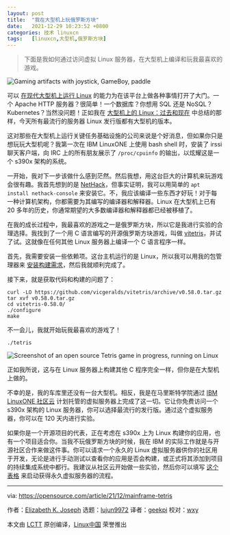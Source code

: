 ```yaml
---
layout: post
title:	"我在大型机上玩俄罗斯方块"
date:	2021-12-29 10:23:52 +0800 
categories:	技术 linuxcn 
tags:	[linuxcn,大型机,俄罗斯方块]
---
```




> 
> 下面是我如何通过访问虚拟 Linux 服务器，在大型机上编译和玩我最喜欢的游戏。
> 
> 
> 


![](/Asserts/Images//attachment/album/202112/29/102337wl9sx335t3gxguc5.jpg "Gaming artifacts with joystick, GameBoy, paddle")


可以 [在现代大型机上运行 Linux](https://opensource.com/article/19/9/linux-mainframes-part-1) 的能力为在该平台上做各种事情打开了大门。一个 Apache HTTP 服务器？很简单！一个数据库？你想用 SQL 还是 NoSQL？Kubernetes？当然没问题！正如我在 [大型机上的 Linux：过去和现在](https://opensource.com/article/19/9/linux-mainframes-part-2) 中总结的那样，今天所有最流行的服务器 Linux 发行版都有大型机的版本。


这对那些在大型机上运行关键任务基础设施的公司来说是个好消息，但如果你只是想玩玩大型机呢？我第一次在 IBM LinuxONE 上使用 bash shell 时，安装了 irssi 聊天客户端，向 IRC 上的所有朋友展示了 `/proc/cpuinfo` 的输出，以炫耀这是一个 s390x 架构的系统。


一开始，我对下一步该做什么感到茫然。然后我想，用这台巨大的计算机来玩游戏会很有趣。我首先想到的是 [NetHack](https://www.nethack.org/)，但事实证明，我可以用简单的 `apt install nethack-console` 来安装它。不，我应该编译一些东西才好玩！对于每一种计算机架构，你都需要为其编写的编译器和解释器。Linux 在大型机上已有 20 多年的历史，你通常期望的大多数编译器和解释器都已经被移植了。


在我的成长过程中，我最喜欢的游戏之一是俄罗斯方块，所以它是我进行实验的合理选择。我找到了一个用 C 语言编写的开源俄罗斯方块游戏，叫做 [vitetris](http://victornils.net/tetris/)，并试了试。这就像在任何其他 Linux 服务器上编译一个 C 语言程序一样。


首先，我需要安装一些依赖项。这台主机运行的是 Linux，所以我可以用我的包管理器来 [安装构建需求](https://opensource.com/article/21/11/compiling-code)，然后我就顺利完成了。


接下来，就是获取代码和构建的问题了：



```
curl -LO https://github.com/vicgeralds/vitetris/archive/v0.58.0.tar.gz
tar xvf v0.58.0.tar.gz
cd vitetris-0.58.0/
./configure
make

```

不一会儿，我就开始玩我最喜欢的游戏了！



```
./tetris

```

![Screenshot of an open source Tetris game in progress, running on Linux](/Asserts/Images//attachment/album/202112/29/102354dxfhpmmpbxkvhcbc.png "Tetris")


正如我所说，这与在 Linux 服务器上构建其他 C 程序完全一样，但你是在大型机上做的。


不幸的是，我的车库里还没有一台大型机。相反，我是在马里斯特学院通过 [IBM LinuxONE 社区云](https://developer.ibm.com/gettingstarted/ibm-linuxone/) 计划托管的虚拟服务器上完成了这一切。它让你免费访问一个 s390x 架构的 Linux 服务器，你可以选择最流行的发行版。通过这个虚拟服务器，你可以在 120 天内进行实验。


如果你是一个开源项目的代表，正在考虑在 s390x 上为 Linux 构建你的应用，也有一个项目适合你。当我不玩俄罗斯方块的时候，我在 IBM 的实际工作就是与开源社区合作来做这件事。你可以请求一个永久的 Linux 虚拟服务器供你的社区用于开发，无论是进行手动测试以查看你的应用是否会构建，或正式将其添加到项目的持续集成系统中都行。我建议从社区云开始做一些实验，然后你可以填写 [这个表格](https://www.ibm.com/community/z/open-source/virtual-machines-request/) 来启动获得永久虚拟服务器的流程。




---


via: <https://opensource.com/article/21/12/mainframe-tetris>


作者：[Elizabeth K. Joseph](https://opensource.com/users/pleia2) 选题：[lujun9972](https://github.com/lujun9972) 译者：[geekpi](https://github.com/geekpi) 校对：[wxy](https://github.com/wxy)


本文由 [LCTT](https://github.com/LCTT/TranslateProject) 原创编译，[Linux中国](https://linux.cn/) 荣誉推出
